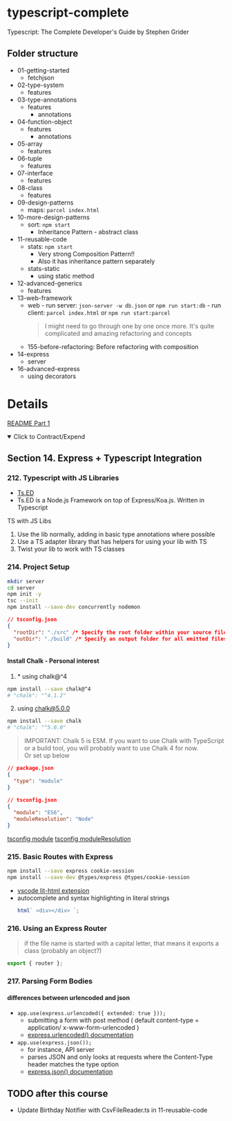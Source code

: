 # typescript-complete

Typescript: The Complete Developer's Guide by Stephen Grider

## Folder structure

- 01-getting-started
  - fetchjson
- 02-type-system
  - features
- 03-type-annotations
  - features
    - annotations
- 04-function-object
  - features
    - annotations
- 05-array
  - features
- 06-tuple
  - features
- 07-interface
  - features
- 08-class
  - features
- 09-design-patterns
  - maps: `parcel index.html`
- 10-more-design-patterns
  - sort: `npm start`
    - Inheritance Pattern - abstract class
- 11-reusable-code
  - stats: `npm start`
    - Very strong Composition Pattern!!
    - Also it has inheritance pattern separately
  - stats-static
    - using static method
- 12-advanced-generics
  - features
- 13-web-framework
  - web - run server: `json-server -w db.json` or `npm run start:db` - run client: `parcel index.html` or `npm run start:parcel`
    > I might need to go through one by one once more. It's quite complicated and amazing refactoring and concepts
  - 155-before-refactoring: Before refactoring with composition
- 14-express
  - server
- 16-advanced-express
  - using decorators

# Details

[README Part 1](./README-part-1.md)

<details open> 
  <summary>Click to Contract/Expend</summary>

## Section 14. Express + Typescript Integration

### 212. Typescript with JS Libraries

- [Ts.ED](https://tsed.io/)
- Ts.ED is a Node.js Framework on top of Express/Koa.js. Written in Typescript

TS with JS Libs

1. Use the lib normally, adding in basic type annotations where possible
2. Use a TS adapter library that has helpers for using your lib with TS
3. Twist your lib to work with TS classes

### 214. Project Setup

```sh
mkdir server
cd server
npm init -y
tsc --init
npm install --save-dev concurrently nodemon
```

```json
// tsconfig.json
{
  "rootDir": "./src" /* Specify the root folder within your source files. */,
  "outDir": "./build" /* Specify an output folder for all emitted files. */
}
```

#### Install Chalk - Personal interest

1. \* using chalk@^4

```sh
npm install --save chalk@^4
# "chalk": "^4.1.2"
```

2. using chalk@5.0.0

```sh
npm install --save chalk
# "chalk": "^5.0.0"
```

> IMPORTANT: Chalk 5 is ESM. If you want to use Chalk with TypeScript or a build tool, you will probably want to use Chalk 4 for now.\
> Or set up below

```json
// package.json
{
  "type": "module"
}
```

```json
// tsconfig.json
{
  "module": "ES6",
  "moduleResolution": "Node"
}
```

[tsconfig module](https://www.typescriptlang.org/tsconfig#module)
[tsconfig moduleResolution](https://www.typescriptlang.org/tsconfig#moduleResolution)

### 215. Basic Routes with Express

```sh
npm install --save express cookie-session
npm install --save-dev @types/express @types/cookie-session
```

- [vscode lit-html extension](https://marketplace.visualstudio.com/items?itemName=bierner.lit-html)
- autocomplete and syntax highlighting in literal strings
  ```js
  html` <div></div> `;
  ```

### 216. Using an Express Router

> if the file name is started with a capital letter, that means it exports a class (probably an object?)

```js
export { router };
```

### 217. Parsing Form Bodies

#### differences between urlencoded and json

- `app.use(express.urlencoded({ extended: true }));`
  - submitting a form with post method ( default content-type = application/ x-www-form-urlencoded )
  - [express.urlencoded() documentation](https://expressjs.com/en/api.html#express.urlencoded)
- `app.use(express.json());`
  - for instance, API server
  - parses JSON and only looks at requests where the Content-Type header matches the type option
  - [express.json() documentation](https://expressjs.com/en/api.html#express.json)

</details>

## TODO after this course

- Update Birthday Notifier with CsvFileReader.ts in 11-reusable-code
